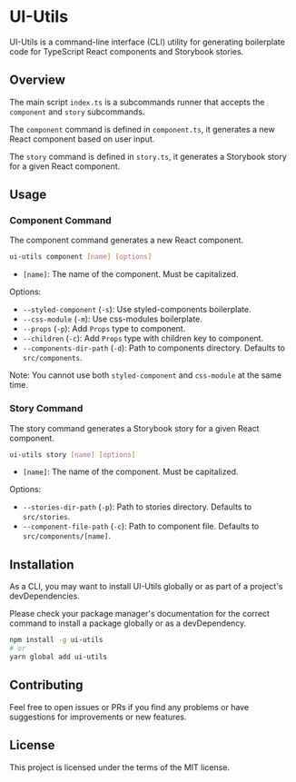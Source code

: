 # UI-Utils

UI-Utils is a command-line interface (CLI) utility for generating boilerplate code for TypeScript React components and Storybook stories.

## Overview

The main script `index.ts` is a subcommands runner that accepts the `component` and `story` subcommands.

The `component` command is defined in `component.ts`, it generates a new React component based on user input.

The `story` command is defined in `story.ts`, it generates a Storybook story for a given React component.

## Usage

### Component Command

The component command generates a new React component.

```bash
ui-utils component [name] [options]
```

* `[name]`: The name of the component. Must be capitalized.

Options:

* `--styled-component` (`-s`): Use styled-components boilerplate.
* `--css-module` (`-m`): Use css-modules boilerplate.
* `--props` (`-p`): Add `Props` type to component.
* `--children` (`-c`): Add `Props` type with children key to component.
* `--components-dir-path` (`-d`): Path to components directory. Defaults to `src/components`.

Note: You cannot use both `styled-component` and `css-module` at the same time.

### Story Command

The story command generates a Storybook story for a given React component.

```bash
ui-utils story [name] [options]
```

* `[name]`: The name of the component. Must be capitalized.

Options:

* `--stories-dir-path` (`-p`): Path to stories directory. Defaults to `src/stories`.
* `--component-file-path` (`-c`): Path to component file. Defaults to `src/components/[name]`.

## Installation

As a CLI, you may want to install UI-Utils globally or as part of a project's devDependencies. 

Please check your package manager's documentation for the correct command to install a package globally or as a devDependency.

```bash
npm install -g ui-utils
# or
yarn global add ui-utils
```

## Contributing

Feel free to open issues or PRs if you find any problems or have suggestions for improvements or new features.

## License

This project is licensed under the terms of the MIT license.